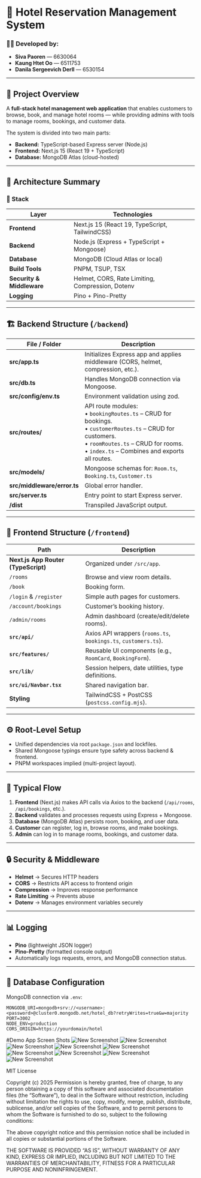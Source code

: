 # 🏨 Hotel Reservation Management System

### 👩‍💻 Developed by:
- **Siva Paoren** — 6630064
- **Kaung Htet Oo** — 6511753
- **Danila Sergeevich Derll** — 6530154

---

## 🧾 Project Overview

A **full-stack hotel management web application** that enables customers to browse, book, and manage hotel rooms — while providing admins with tools to manage rooms, bookings, and customer data.

The system is divided into two main parts:
- **Backend:** TypeScript-based Express server (Node.js)
- **Frontend:** Next.js 15 (React 19 + TypeScript)
- **Database:** MongoDB Atlas (cloud-hosted)

---

## 🧠 Architecture Summary

### 🧩 Stack

| Layer | Technologies |
|--------|---------------|
| **Frontend** | Next.js 15 (React 19, TypeScript, TailwindCSS) |
| **Backend** | Node.js (Express + TypeScript + Mongoose) |
| **Database** | MongoDB (Cloud Atlas or local) |
| **Build Tools** | PNPM, TSUP, TSX |
| **Security & Middleware** | Helmet, CORS, Rate Limiting, Compression, Dotenv |
| **Logging** | Pino + Pino-Pretty |

---

## 🏗️ Backend Structure (`/backend`)

| File / Folder | Description |
|----------------|--------------|
| **src/app.ts** | Initializes Express app and applies middleware (CORS, helmet, compression, etc.). |
| **src/db.ts** | Handles MongoDB connection via Mongoose. |
| **src/config/env.ts** | Environment validation using zod. |
| **src/routes/** | API route modules: <br>• `bookingRoutes.ts` – CRUD for bookings.<br>• `customerRoutes.ts` – CRUD for customers.<br>• `roomRoutes.ts` – CRUD for rooms.<br>• `index.ts` – Combines and exports all routes. |
| **src/models/** | Mongoose schemas for: `Room.ts`, `Booking.ts`, `Customer.ts` |
| **src/middleware/error.ts** | Global error handler. |
| **src/server.ts** | Entry point to start Express server. |
| **/dist** | Transpiled JavaScript output. |

---

## 🎨 Frontend Structure (`/frontend`)

| Path | Description |
|-------|--------------|
| **Next.js App Router (TypeScript)** | Organized under `/src/app`. |
| `/rooms` | Browse and view room details. |
| `/book` | Booking form. |
| `/login` & `/register` | Simple auth pages for customers. |
| `/account/bookings` | Customer’s booking history. |
| `/admin/rooms` | Admin dashboard (create/edit/delete rooms). |
| **`src/api/`** | Axios API wrappers (`rooms.ts`, `bookings.ts`, `customers.ts`). |
| **`src/features/`** | Reusable UI components (e.g., `RoomCard`, `BookingForm`). |
| **`src/lib/`** | Session helpers, date utilities, type definitions. |
| **`src/ui/Navbar.tsx`** | Shared navigation bar. |
| **Styling** | TailwindCSS + PostCSS (`postcss.config.mjs`). |

---

## ⚙️ Root-Level Setup

- Unified dependencies via root `package.json` and lockfiles.
- Shared Mongoose typings ensure type safety across backend & frontend.
- PNPM workspaces implied (multi-project layout).

---

## 🚀 Typical Flow

1. **Frontend** (Next.js) makes API calls via Axios to the backend (`/api/rooms`, `/api/bookings`, etc.).
2. **Backend** validates and processes requests using Express + Mongoose.
3. **Database** (MongoDB Atlas) persists room, booking, and user data.
4. **Customer** can register, log in, browse rooms, and make bookings.
5. **Admin** can log in to manage rooms, bookings, and customer data.

---

## 🔒 Security & Middleware

- **Helmet** → Secures HTTP headers
- **CORS** → Restricts API access to frontend origin
- **Compression** → Improves response performance
- **Rate Limiting** → Prevents abuse
- **Dotenv** → Manages environment variables securely

---

## 📊 Logging

- **Pino** (lightweight JSON logger)
- **Pino-Pretty** (formatted console output)
- Automatically logs requests, errors, and MongoDB connection status.

---



## 💾 Database Configuration

MongoDB connection via `.env`:

```env
MONGODB_URI=mongodb+srv://<username>:<password>@cluster0.mongodb.net/hotel_db?retryWrites=true&w=majority
PORT=3002
NODE_ENV=production
CORS_ORIGIN=https://yourdomain/hotel

```
#Demo App Screen Shots
![New Screenshot](./screenshots/hotel1.png)
![New Screenshot](./screenshots/hotel2.png)
![New Screenshot](./screenshots/hotel3.png)
![New Screenshot](./screenshots/hotel4.png)
![New Screenshot](./screenshots/hotel5.png)
![New Screenshot](./screenshots/hotel6.png)
![New Screenshot](./screenshots/hotel7.png)
![New Screenshot](./screenshots/hotel8.png)
![New Screenshot](./screenshots/hotel9.png)

MIT License

Copyright (c) 2025
Permission is hereby granted, free of charge, to any person obtaining a copy
of this software and associated documentation files (the “Software”), to deal
in the Software without restriction, including without limitation the rights
to use, copy, modify, merge, publish, distribute, sublicense, and/or sell
copies of the Software, and to permit persons to whom the Software is
furnished to do so, subject to the following conditions:

The above copyright notice and this permission notice shall be included in
all copies or substantial portions of the Software.

THE SOFTWARE IS PROVIDED “AS IS”, WITHOUT WARRANTY OF ANY KIND, EXPRESS OR
IMPLIED, INCLUDING BUT NOT LIMITED TO THE WARRANTIES OF MERCHANTABILITY,
FITNESS FOR A PARTICULAR PURPOSE AND NONINFRINGEMENT.







